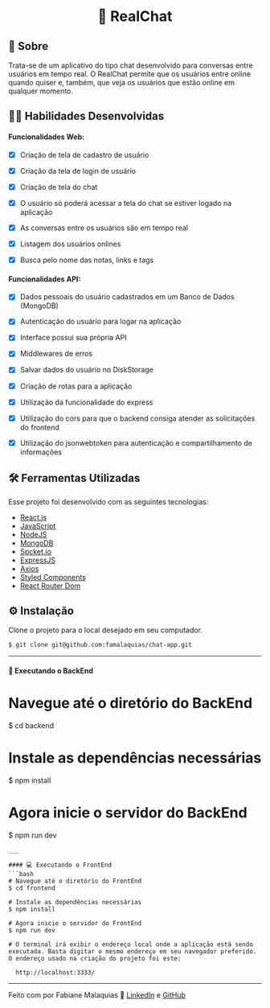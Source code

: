 <h1 align="center">💬 RealChat</h1>


## :page_with_curl: Sobre

Trata-se de um aplicativo do tipo chat desenvolvido para conversas entre usuários em tempo real. 
O RealChat permite que os usuários entre online quando quiser e, também, que veja os usuários que estão online em qualquer momento.


## :man_technologist: Habilidades Desenvolvidas

#### Funcionalidades Web:

- [x] Criação de tela de cadastro de usuário
- [x] Criação da tela de login de usuário
- [x] Criação de tela do chat
- [x] O usuário só poderá acessar a tela do chat se estiver logado na aplicação
- [x] As conversas entre os usuários são em tempo real
- [x] Listagem dos usuários onlines
- [x] Busca pelo nome das notas, links e tags


#### Funcionalidades API:

- [x] Dados pessoais do usuário cadastrados em um Banco de Dados (MongoDB)
- [x] Autenticação do usuário para logar na aplicação
- [x] Interface possui sua própria API
- [x] Middlewares de erros
- [x] Salvar dados do usuário no DiskStorage
- [x] Criação de rotas para a aplicação
- [x] Utilização da funcionalidade do express 
- [x] Utilização do cors para que o backend consiga atender as solicitações do frontend
- [x] Utilização do jsonwebtoken para autenticação e compartilhamento de informações


## :hammer_and_wrench: Ferramentas Utilizadas

Esse projeto foi desenvolvido com as seguintes tecnologias:

- [React.js](https://react.dev/)
- [JavaScript](https://www.javascript.com/)
- [NodeJS](https://nodejs.org/en)
- [MongoDB](https://www.mongodb.com/)
- [Spcket.io](https://socket.io/)
- [ExpressJS](http://expressjs.com/)
- [Axios](https://axios-http.com/)
- [Styled Components](https://styled-components.com/)
- [React Router Dom](https://reactrouter.com/en/main)


## ⚙ Instalação

Clone o projeto para o local desejado em seu computador.

```bash
$ git clone git@github.com:famalaquias/chat-app.git
```

___

#### 🚧 Executando o BackEnd

# Navegue até o diretório do BackEnd
$ cd backend

# Instale as dependências necessárias
$ npm install

# Agora inicie o servidor do BackEnd
$ npm run dev
```
___

#### 💻 Executando o FrontEnd
```bash
# Navegue até o diretório do FrontEnd
$ cd frontend

# Instale as dependências necessárias
$ npm install

# Agora inicie o servidor do FrontEnd
$ npm run dev

# O terminal irá exibir o endereço local onde a aplicação está sendo executada. Basta digitar o mesmo endereço em seu navegador preferido. O endereço usado na criação do projeto foi este:

  http://localhost:3333/
```


---

Feito com por Fabiane Malaquias :wave: [LinkedIn](https://www.linkedin.com/in/fabianemalaquias/) e [GitHub](https://github.com/famalaquias)
